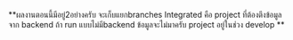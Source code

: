 **ผลงานตอนนี้มีอยู่2อย่างครับ จะเก็บแยกbranches Integrated คือ project ที่ต้องตึงข้อมูลจาก backend ถ้า run แบบไม่มีbackend ข้อมูลจะไม่มาครับ project อยู่ในช่วง develop **
